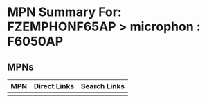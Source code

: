



# MPN Summary For: FZEMPHONF65AP > microphon : F6050AP

## MPNs
  

|MPN|Direct Links|Search Links|
| :--- | :--- | :--- |
||||
